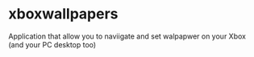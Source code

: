 # xboxwallpapers
Application that allow you to naviigate and set walpapwer on your Xbox (and your PC desktop too)
